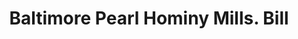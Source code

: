 ---
doi: 10.7916/D8RV20T0
date_other: '1880'
date_other_textual: 1880-1889
form: printed ephemera
genre:
- Invoices
name:
- Baltimore Pearl Hominy Mills
object_in_context_url: https://biggert.cul.columbia.edu/items/view/ave_biggert_00542
subject_hierarchical_geographic:
- Baltimore, Maryland, United States
subject_name:
- Baltimore Pearl Hominy Mills
title: Baltimore Pearl Hominy Mills. Bill
sort_title: Baltimore Pearl Hominy Mills. Bill
call_number: ave_biggert_00542
coordinates:
- 39.28333333333333,-76.61666666666666
pid: ave_biggert_00542
identifiers: ave_biggert_00542
thumbnail: https://derivativo-2.library.columbia.edu/iiif/2/ldpd:343591/full/!256,256/0/native.jpg
permalink: "/biggert/ave_biggert_00542/"
layout: iiif-image-page
---